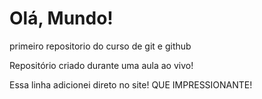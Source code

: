 # Olá, Mundo!
 primeiro repositorio do curso de git e github

Repositório criado durante uma aula ao vivo!

Essa linha adicionei  direto no site! QUE IMPRESSIONANTE!
